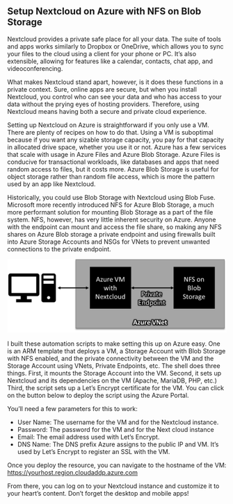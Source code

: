 ## Setup Nextcloud on Azure with NFS on Blob Storage

Nextcloud provides a private safe place for all your data. The suite of tools and apps works similarly to Dropbox or OneDrive, which allows you to sync your files to the cloud using a client for your phone or PC. It’s also extensible, allowing for features like a calendar, contacts, chat app, and videoconferencing.

What makes Nextcloud stand apart, however, is it does these functions in a private context. Sure, online apps are secure, but when you install Nextcloud, you control who can see your data and who has access to your data without the prying eyes of hosting providers. Therefore, using Nextcloud means having both a secure and private cloud experience.

Setting up Nextcloud on Azure is straightforward if you only use a VM. There are plenty of recipes on how to do that. Using a VM is suboptimal because if you want any sizable storage capacity, you pay for that capacity in allocated drive space, whether you use it or not. Azure has a few services that scale with usage in Azure Files and Azure Blob Storage. Azure Files is conducive for transactional workloads, like databases and apps that need random access to files, but it costs more. Azure Blob Storage is useful for object storage rather than random file access, which is more the pattern used by an app like Nextcloud. 

Historically, you could use Blob Storage with Nextcloud using Blob Fuse. Microsoft more recently introduced NFS for Azure Blob Storage, a much more performant solution for mounting Blob Storage as a part of the file system. NFS, however, has very little inherent security on Azure. Anyone with the endpoint can mount and access the file share, so making any NFS shares on Azure Blob storage a private endpoint and using firewalls built into Azure Storage Accounts and NSGs for VNets to prevent unwanted connections to the private endpoint.

![Diagram](diagram.png)

I built these automation scripts to make setting this up on Azure easy. One is an ARM template that deploys a VM, a Storage Account with Blob Storage with NFS enabled, and the private connectivity between the VM and the Storage Account using VNets, Private Endpoints, etc. The shell does three things. First, it mounts the Storage Account into the VM. Second, it sets up Nextcloud and its dependencies on the VM (Apache, MariaDB, PHP, etc.) Third, the script sets up a Let’s Encrypt certificate for the VM.  You can click on the button below to deploy the script using the Azure Portal.

You’ll need a few parameters for this to work:

* User Name: The username  for the VM and for the Nextcloud instance.
* Password: The password for the VM and for the Next cloud instance
* Email: The email address used with Let’s Encrypt.
* DNS Name: The DNS prefix Azure assigns to the public IP and VM. It’s used by Let’s Encrypt to register an SSL with the VM.

Once you deploy the resource, you can navigate to the hostname of the VM: https://yourhost.region.cloudaddp.azure.com

From there, you can log on to your Nextcloud instance and customize it to your heart’s content. Don’t forget the desktop and mobile apps!

